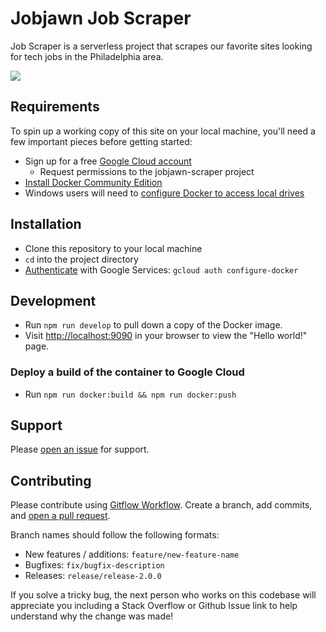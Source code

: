 # Jobjawn Job Scraper
Job Scraper is a serverless project that scrapes our favorite sites looking for tech jobs in the Philadelphia area.

![](https://github.com/tjnicolaides/job-scraper/workflows/Build%20Deploy%20Master/badge.svg)

## Requirements
To spin up a working copy of this site on your local machine, you'll need a few important pieces before getting started:
- Sign up for a free [Google Cloud account](https://cloud.google.com/sdk/docs/)
  - Request permissions to the jobjawn-scraper project
- [Install Docker Community Edition](https://www.docker.com/community-edition)
- Windows users will need to [configure Docker to access local drives](https://rominirani.com/docker-on-windows-mounting-host-directories-d96f3f056a2c)

## Installation
- Clone this repository to your local machine
- `cd` into the project directory
- [Authenticate](https://cloud.google.com/container-registry/docs/advanced-authentication) with Google Services: `gcloud auth configure-docker`

## Development
- Run `npm run develop` to pull down a copy of the Docker image.
- Visit [http://localhost:9090](http://localhost:9090) in your browser to view the "Hello world!" page.

### Deploy a build of the container to Google Cloud
- Run `npm run docker:build && npm run docker:push`

## Support
Please [open an issue](https://github.com/tjnicolaides/job-scraper/issues) for support.

## Contributing
Please contribute using [Gitflow Workflow](https://www.atlassian.com/git/tutorials/comparing-workflows/gitflow-workflow). Create a branch, add commits, and [open a pull request](https://github.com/tjnicolaides/job-scraper/pulls).

Branch names should follow the following formats:

- New features / additions: `feature/new-feature-name`
- Bugfixes: `fix/bugfix-description`
- Releases: `release/release-2.0.0` 

If you solve a tricky bug, the next person who works on this codebase will appreciate you including a Stack Overflow or Github Issue link to help understand why the change was made!
